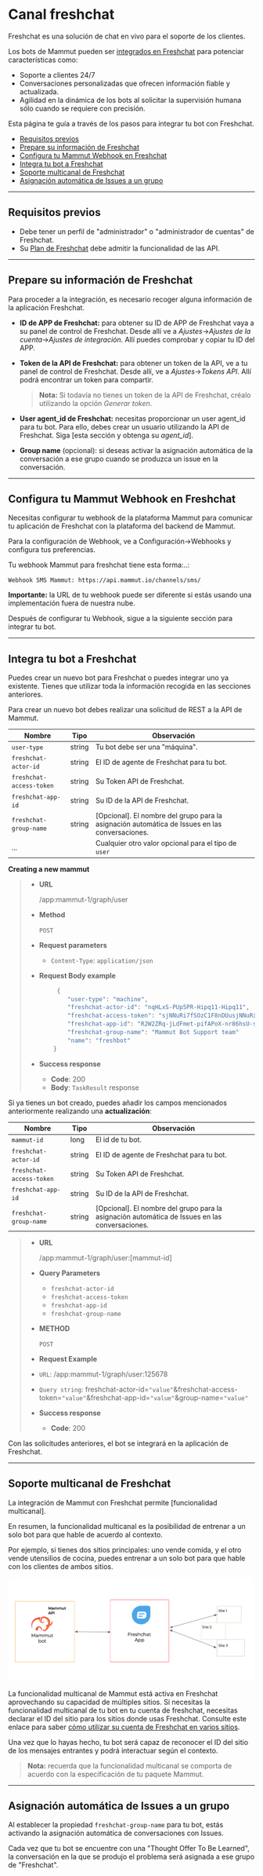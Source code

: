 # Canal freshchat

Freshchat es una solución de chat en vivo para el soporte de los clientes. 

Los bots de Mammut pueden ser [integrados en Freshchat](https://mammut.io/freshchat/?lang=en) para potenciar características como:

- Soporte a clientes 24/7
- Conversaciones personalizadas que ofrecen información fiable y actualizada.
- Agilidad en la dinámica de los bots al solicitar la supervisión humana sólo cuando se requiere con precisión.

Esta página te guía a través de los pasos para integrar tu bot con Freshchat.

- [Requisitos previos](#requisitos-previo)
- [Prepare su información de Freshchat](#prepare-su-información-de-freshchat)
- [Configura tu Mammut Webhook en Freshchat](#configura-tu-mammut-webhook-en-freshchat)
- [Integra tu bot a Freshchat](#integra-tu-bot-a-freshchat)
- [Soporte multicanal de Freshchat](#soporte-multicanal-de-freshchat)
- [Asignación automática de Issues a un grupo](#asignación-automática-de-issues-a-un-grupo)

-----

## Requisitos previos

* Debe tener un perfil de "administrador" o "administrador de cuentas" de Freshchat.
* Su [Plan de Freshchat](https://www.freshworks.com/live-chat-software/pricing/) debe admitir la funcionalidad de las API.

-----

## Prepare su información de Freshchat

Para proceder a la integración, es necesario recoger alguna información de la aplicación Freshchat.

- **ID de APP de Freshchat:** para obtener su ID de APP de Freshchat vaya a su panel de control de Freshchat. Desde allí ve a _Ajustes_->_Ajustes de la cuenta_->_Ajustes de integración_. Allí puedes comprobar y copiar tu ID del APP.

-  **Token de la API de Freshchat:** para obtener un token de la API, ve a tu panel de control de Freshchat. Desde allí, ve a _Ajustes_->_Tokens API_. Allí podrá encontrar un token para compartir. 

   > **Nota:** Si todavía no tienes un token de la API de Freshchat, créalo utilizando la opción _Generar token_.

- **User agent_id de Freshchat:** necesitas proporcionar un user agent_id para tu bot. Para ello, debes crear un usuario utilizando la API de Freshchat. Siga [esta sección y obtenga su _agent_id_].

- **Group name** (opcional): si deseas activar la asignación automática de la conversación a ese grupo cuando se produzca un issue en la conversación.

-----

## Configura tu Mammut Webhook en Freshchat

Necesitas configurar tu webhook de la plataforma Mammut para comunicar tu aplicación de Freshchat con la plataforma del backend de Mammut.

Para la configuración de Webhook, ve a Configuración->Webhooks y configura tus preferencias.

Tu webhook Mammut para freshchat tiene esta forma:..:

    Webhook SMS Mammut: https://api.mammut.io/channels/sms/

**Importante:** la URL de tu webhook puede ser diferente si estás usando una implementación fuera de nuestra nube.

Después de configurar tu Webhook, sigue a la siguiente sección para integrar tu bot.

------

## Integra tu bot a Freshchat

Puedes crear un nuevo bot para Freshchat o puedes integrar uno ya existente. Tienes que utilizar toda la información recogida en las secciones anteriores.

Para crear un nuevo bot debes realizar una solicitud de REST a la API de Mammut.

| Nombre                     | Tipo   | Observación                                                                  |
|--------------------------|--------|------------------------------------------------------------------------------|
| `user-type`              | string | Tu bot debe ser una "máquina".                                                |
| `freshchat-actor-id`     | string | El ID de agente de Freshchat para tu bot.                                         |
| `freshchat-access-token` | string | Su Token API de Freshchat.                                                    |
| `freshchat-app-id`       | string | Su ID de la API de Freshchat.                                                       |
| `freshchat-group-name`   | string | [Opcional]. El nombre del grupo para la asignación automática de Issues en las conversaciones. |
| ...                      |        | Cualquier otro valor opcional para el tipo de `user`                                     |

**Creating a new mammut**
>   + **URL**
>       
>       /app:mammut-1/graph/user
>
>   + **Method**
>   
>       `POST`
>
>   + **Request parameters**
>
>     - `Content-Type`: `application/json`  
>
>   + **Request Body example**
>       ```javascript
>            {
>               "user-type": "machine",
>               "freshchat-actor-id": "nqHLxS-PUp5PR-Hipq11-Hipq11",
>               "freshchat-access-token": "sjNNuRi7fSOzC1F8nDUusjNNuRi7fSOzC1F8nDUusjNNuRi7fSOzC1F8nDUusjNNuRi7fSOzC1F8nDUu",
>               "freshchat-app-id": "R2W2ZRq-jLdFmet-pifAPoX-nr86hsU-skxBQm4",
>               "freshchat-group-name": "Mammut Bot Support team"
>               "name": "freshbot"
>           }
>       ```
>
>   + **Success response**
>       
>       + **Code**: 200
>       + **Body**: `TaskResult` response

Si ya tienes un bot creado, puedes añadir los campos mencionados anteriormente realizando una **actualización**:


| Nombre                     | Tipo   | Observación                                                                  |
|--------------------------|--------|------------------------------------------------------------------------------|
| `mammut-id`              | long   | El id de tu bot.                                                |
| `freshchat-actor-id`     | string | El ID de agente de Freshchat para tu bot.                                         |
| `freshchat-access-token` | string | Su Token API de Freshchat.                                                    |
| `freshchat-app-id`       | string | Su ID de la API de Freshchat.                                                       |
| `freshchat-group-name`   | string | [Opcional]. El nombre del grupo para la asignación automática de Issues en las conversaciones. |

>   + **URL**
>       
>       /app:mammut-1/graph/user:[mammut-id]
>   
>   + **Query Parameters**
>
>     - `freshchat-actor-id`
>     - `freshchat-access-token`
>     - `freshchat-app-id`
>     - `freshchat-group-name`
>
>   + **METHOD**
>   
>       `POST`
>
>   + **Request Example**
>
>   - `URL`: /app:mammut-1/graph/user:125678
>
>   - `Query string`:
>       freshchat-actor-id=`"value"`&freshchat-access-token=`"value"`&freshchat-app-id=`"value"`&group-name=`"value"`
>
>   + **Success response**
>   
>       + **Code**: 200

Con las solicitudes anteriores, el bot se integrará en la aplicación de Freshchat.

-----

## Soporte multicanal de Freshchat

La integración de Mammut con Freshchat permite [funcionalidad multicanal].

En resumen, la funcionalidad multicanal es la posibilidad de entrenar a un solo bot para que hable de acuerdo al contexto.

Por ejemplo, si tienes dos sitios principales: uno vende comida, y el otro vende utensilios de cocina, puedes entrenar a un solo bot para que hable con los clientes de ambos sitios.

![Mammut Freshchat Schema](img/mammut_freshchat_schema.png)

La funcionalidad multicanal de Mammut está activa en Freshchat aprovechando su capacidad de múltiples sitios. Si necesitas la funcionalidad multicanal de tu bot en tu cuenta de freshchat, necesitas declarar el ID del sitio para los sitios donde usas Freshchat. Consulte este enlace para saber [cómo utilizar su cuenta de Freshchat en varios sitios](https://developers.freshchat.com/web-sdk/#multi-site).

Una vez que lo hayas hecho, tu bot será capaz de reconocer el ID del sitio de los mensajes entrantes y podrá interactuar según el contexto.

> **Nota:** recuerda que la funcionalidad multicanal se comporta de acuerdo con la especificación de tu paquete Mammut.

-----

## Asignación automática de Issues a un grupo

Al establecer la propiedad `freshchat-group-name` para tu bot, estás activando la asignación automática de conversaciones con Issues.

Cada vez que tu bot se encuentre con una "Thought Offer To Be Learned", la conversación en la que se produjo el problema será asignada a ese grupo de "Freshchat".
